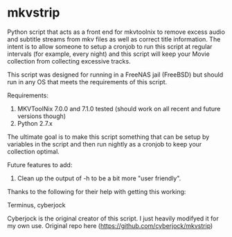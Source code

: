 mkvstrip
========

Python script that acts as a front end for mkvtoolnix to remove excess audio and subtitle streams from mkv files as well as correct title information. The intent is to allow someone to setup a cronjob to run this script at regular intervals (for example, every night) and this script will keep your Movie collection from collecting excessive tracks.

This script was designed for running in a FreeNAS jail (FreeBSD) but should run in any OS that meets the requirements of this script.

Requirements:

1.  MKVToolNix 7.0.0 and 7.1.0 tested (should work on all recent and future versions though)
2.  Python 2.7.x

The ultimate goal is to make this script something that can be setup by variables in the script and then run nightly as a cronjob to keep your collection optimal.

Future features to add:

1.  Clean up the output of -h to be a bit more "user friendly".

Thanks to the following for their help with getting this working:

Terminus, cyberjock

Cyberjock is the original creator of this script. I just heavily modifyed it for my own use.
Original repo here (https://github.com/cyberjock/mkvstrip)
